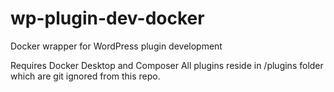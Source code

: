 # wp-plugin-dev-docker
Docker wrapper for WordPress plugin development 

Requires Docker Desktop and Composer
All plugins reside in /plugins folder which are git ignored from this repo.

